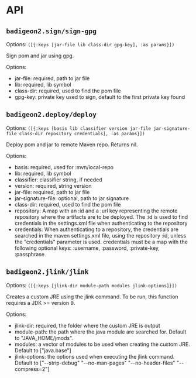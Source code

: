 # API

## `badigeon2.sign/sign-gpg`

Options: `([{:keys [jar-file lib class-dir gpg-key], :as params}])`

Sign pom and jar using gpg. 

  Options:
  - jar-file: required, path to jar file
  - lib: required, lib symbol
  - class-dir: required, used to find the pom file
  - gpg-key: private key used to sign, default to the first private key found

## `badigeon2.deploy/deploy`

Options: `([{:keys [basis lib classifier version jar-file jar-signature-file class-dir repository credentials], :as params}])`

Deploy pom and jar to remote Maven repo.
  Returns nil.
  
  Options:
  - basis: required, used for :mvn/local-repo
  - lib: required, lib symbol
  - classifier: classifier string, if needed
  - version: required, string version
  - jar-file: required, path to jar file
  - jar-signature-file: optional, path to jar signature
  - class-dir: required, used to find the pom file
  - repository: A map with an :id and a :url key representing the remote repository where the artifacts are to be deployed. The :id is used to find credentials in the settings.xml file when authenticating to the repository
  - credentials: When authenticating to a repository, the credentials are searched in the maven settings.xml file, using the repository :id, unless the "credentials" parameter is used. credentials must be a map with the following optional keys: :username, :password, :private-key, :passphrase 

## `badigeon2.jlink/jlink`

Options: `([{:keys [jlink-dir module-path modules jlink-options]}])`

Creates a custom JRE using the jlink command. To be run, this function requires a JDK >= version 9. 
  
  Options:
  - jlink-dir: required, the folder where the custom JRE is output
  - module-path: the path where the java module are searched for. Default to "JAVA_HOME/jmods".
  - modules: a vector of modules to be used when creating the custom JRE. Default to ["java.base"]
  - jlink-options: the options used when executing the jlink command. Default to ["--strip-debug" "--no-man-pages" "--no-header-files" "--compress=2"]

